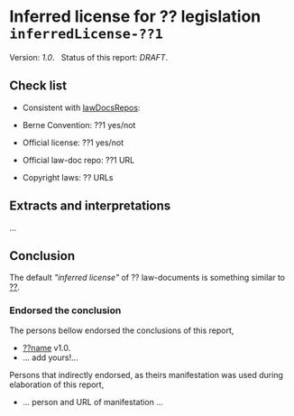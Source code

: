 # Inferred license for ?? legislation &nbsp; `inferredLicense-??1`
Version: *1.0*. &nbsp; Status of this report: *DRAFT*. 

## Check list

* Consistent with [lawDocsRepos](https://github.com/ppKrauss/openCitation/blob/master/data/lawDocsRepos.csv):

 * Berne Convention: ??1 yes/not

 * Official license: ??1 yes/not

 * Official law-doc repo: ??1 URL

* Copyright laws: ?? URLs

## Extracts and interpretations

...

## Conclusion

The default *"inferred license"* of ?? law-documents is something similar to [??](https://creativecommons.org/).

### Endorsed the conclusion
The persons bellow endorsed the conclusions of this report,
* [??name](https://github.com/??name) v1.0.
* ... add yours!...

Persons that indirectly endorsed, as theirs manifestation was used during elaboration of this report,
* ... person and URL of manifestation ...

